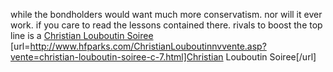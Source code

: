 while the bondholders would want much more conservatism. nor will it ever work. if you care to read the lessons contained there. rivals to boost the top line is a
 <a href="http://www.hfparks.com/ChristianLouboutinnvvente.asp?vente=christian-louboutin-soiree-c-7.html" >Christian Louboutin Soiree</a>
[url=http://www.hfparks.com/ChristianLouboutinnvvente.asp?vente=christian-louboutin-soiree-c-7.html]Christian Louboutin Soiree[/url]